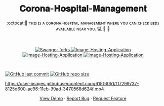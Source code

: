 
 <h1 align="center"> 𝐂𝐨𝐫𝐨𝐧𝐚-𝐇𝐨𝐬𝐩𝐢𝐭𝐚𝐥-𝐌𝐚𝐧𝐚𝐠𝐞𝐦𝐞𝐧𝐭</h1>

<p align="center">:octocat:🌟 ᴛʜɪꜱ ɪꜱ ᴀ ᴄᴏʀᴏɴᴀ ʜᴏꜱᴘɪᴛᴀʟ ᴍᴀɴᴀɢᴇᴍᴇɴᴛ ᴡʜᴇʀᴇ ʏᴏᴜ ᴄᴀɴ ᴄʜᴇᴄᴋ ʙᴇᴅꜱ ᴀᴠᴀɪʟᴀʙʟᴇ ɴᴇᴀʀ ʏᴏᴜ.  💻 🎯 🚀 <p><br>
 <p align="center">
 <a href="https://github.com/ashish2030/Corona_Hospital_Management/fork" target="blank">
 <img src="https://img.shields.io/github/forks/ashish2030/Corona_Hospital_Management?style=flat-square" alt="Swagger forks"/>
</a>
<a href="https://github.com/ashish2030/Swagger/stargazers" target="blank">
<img src="https://img.shields.io/github/stars/ashish2030/Corona_Hospital_Management?style=flat-square" alt="Image-Hosting-Application"/>
</a>
<a href="https://github.com/ashish2030/Swagger/issues" target="blank">
<img src="https://img.shields.io/github/issues/ashish2030/Corona_Hospital_Management?style=flat-square" alt="Image-Hosting-Application"/>
</a>
<a href="https://github.com/ashish2030/Swagger/pulls" target="blank">
<img src="https://img.shields.io/github/issues-pr/ashish2030/Corona_Hospital_Management?style=flat-square" alt="Image-Hosting-Application"/>
</a>
</p>
<br/>

[![GitHub last commit](https://img.shields.io/github/last-commit/ashish2030/Corona_Hospital_Management)](https://github.com/ashish2030/Corona_Hospital_Management/commits/master)
[![GitHub repo size](https://img.shields.io/github/repo-size/ashish2030/Corona_Hospital_Management)](https://github.com/ashish2030/Corona_Hospital_Management/archive/master.zip)


https://user-images.githubusercontent.com/61516051/117299737-8125d600-ae96-11eb-99ad-3470568d624f.mp4

<p align="center">
    <a href="https://ashish2030.github.io/Corona_Hospital_Management/Hospital.html" target="blank">View Demo</a>
    ·
    <a href="https://github.com/ashish2030/Corona_Hospital_Management/issues/new/choose">Report Bug</a>
    ·
    <a href="https://github.com/ashish2030/Corona_Hospital_Management/issues/new/choose">Request Feature</a>
</p>

